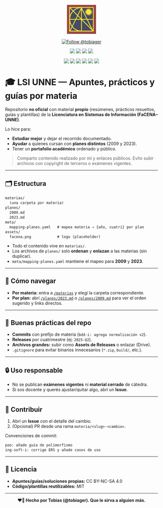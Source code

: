 <p align="center">
  <img src="./assets/facena.png" alt="Logo de FaCENA" width="96"/>
</p>

<p align="center">
  <a href="https://github.com/tobiager">
    <img src="https://img.shields.io/github/followers/tobiager?label=Follow%20@tobiager&style=social" alt="Follow @tobiager" />
  </a>
</p>

<p align="center">
  <img src="https://img.shields.io/badge/LSI-UNNE-blue?style=for-the-badge"/>
  <img src="https://img.shields.io/badge/Organizaci%C3%B3n-Por%20Materia-8A2BE2?style=for-the-badge"/>
  <img src="https://img.shields.io/badge/Planes-2009%20%7C%202023-4caf50?style=for-the-badge"/>
  <img src="https://img.shields.io/badge/Estado-En%20construcci%C3%B3n-orange?style=for-the-badge"/>
</p>

<p align="center">
  <img src="https://img.shields.io/badge/Java-ED8B00?style=for-the-badge&logo=java&logoColor=white"/>
  <img src="https://img.shields.io/badge/PHP-777BB4?style=for-the-badge&logo=php&logoColor=white"/>
  <img src="https://img.shields.io/badge/CodeIgniter-EF4223?style=for-the-badge&logo=codeigniter&logoColor=white"/>
  <img src="https://img.shields.io/badge/Bootstrap-7952B3?style=for-the-badge&logo=bootstrap&logoColor=white"/>
  <img src="https://img.shields.io/badge/SQL-1F6FEB?style=for-the-badge&logo=sqlite&logoColor=white"/>
  <img src="https://img.shields.io/badge/Markdown-000000?style=for-the-badge&logo=markdown&logoColor=white"/>
</p>

# 🎓 LSI UNNE — Apuntes, prácticos y guías por materia

Repositorio **no oficial** con material **propio** (resúmenes, prácticos resueltos, guías y plantillas) de la **Licenciatura en Sistemas de Información (FaCENA–UNNE)**.

Lo hice para:
- **Estudiar mejor** y dejar el recorrido documentado.
- **Ayudar** a quienes cursan con **planes distintos** (2009 y 2023).
- Tener un **portafolio académico** ordenado y público.

> Comparto contenido realizado por mí y enlaces públicos. Evito subir archivos con copyright de terceros o exámenes vigentes.

---

## 🗂️ Estructura

```
materias/
  (una carpeta por materia)
planes/
  2009.md
  2023.md
meta/
  mapping-planes.yaml   # mapea materia → {año, cuatri} por plan
assets/
  facena.png            # logo (placeholder)
```

- Todo el contenido vive en `materias/`.
- Los archivos de `planes/` solo **ordenan** y **enlazan** a las materias (sin duplicar).
- `meta/mapping-planes.yaml` mantiene el mapeo para **2009** y **2023**.

---

## 🚀 Cómo navegar
- **Por materia:** entra a [`/materias`](./materias) y elegí la carpeta correspondiente.
- **Por plan:** abrí [`/planes/2023.md`](./planes/2023.md) o [`/planes/2009.md`](./planes/2009.md) para ver el orden sugerido y links directos.

---

## 🧰 Buenas prácticas del repo
- **Commits** con prefijo de materia (`bdd-i: agrega normalización v2`).
- **Releases** por cuatrimestre (ej: `2025-Q2`).
- **Archivos grandes:** subir como **Assets de Releases** o enlazar (Drive).
- `.gitignore` para evitar binarios innecesarios (`*.zip`, `build/`, etc.).

---

## 🔒 Uso responsable
- No se publican **exámenes vigentes** ni **material cerrado** de cátedra.
- Si sos docente y querés ajustar/quitar algo, abrí un **Issue**.

---

## 🤝 Contribuir
1. Abrí un **Issue** con el detalle del cambio.
2. (Opcional) PR desde una rama `materia/<slug>-<cambio>`.

Convenciones de commit:
```
poo: añade guía de polimorfismo
ing-soft-i: corrige ERS y añade casos de uso
```

---

## 📄 Licencia
- **Apuntes/guías/soluciones propias:** CC BY-NC-SA 4.0  
- **Código/plantillas reutilizables:** MIT

---

<p align="center"><b>❤️🐔 Hecho por Tobias (@tobiager). Que le sirva a alguien más.</b></p>
